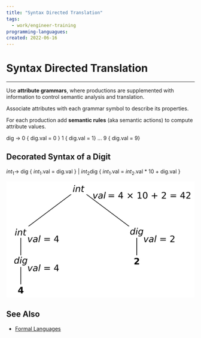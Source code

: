 ```yaml
---
title: "Syntax Directed Translation"
tags:
  - work/engineer-training
programming-languagues:
created: 2022-06-16
---
```

# Syntax Directed Translation
---
Use **attribute grammars**, where productions are supplemented with information to control semantic analysis and translation.

Associate attributes with each grammar symbol to describe its properties.

For each production add **semantic rules** (aka semantic actions) to compute attribute values.

dig $\rightarrow$ 0 { dig.val = 0 }
           1 { dig.val = 1}
           ...
           9 { dig.val = 9}

## Decorated Syntax of a Digit
$int_1 \rightarrow$ dig         { $int_1$.val = dig.val }
        |    $int_2$dig  { $int_1$.val = $int_2$.val * 10 + dig.val }

![decorated-parse-tree](notes/images/decorated-parse-tree.png)

## See Also
- [Formal Languages](notes/general/formal-languages.md)
